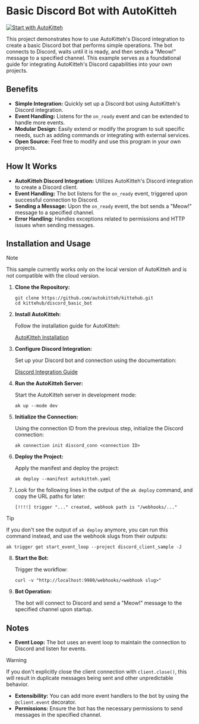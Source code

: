 # Basic Discord Bot with AutoKitteh

[![Start with AutoKitteh](https://autokitteh.com/assets/autokitteh-badge.svg)](https://app.autokitteh.cloud/template?template-name=samples/discord/discord_client)

This project demonstrates how to use AutoKitteh's Discord integration to create a basic Discord bot that performs simple operations. The bot connects to Discord, waits until it is ready, and then sends a "Meow!" message to a specified channel. This example serves as a foundational guide for integrating AutoKitteh's Discord capabilities into your own projects.

## Benefits

- **Simple Integration:** Quickly set up a Discord bot using AutoKitteh's Discord integration.
- **Event Handling:** Listens for the `on_ready` event and can be extended to handle more events.
- **Modular Design:** Easily extend or modify the program to suit specific needs, such as adding commands or integrating with external services.
- **Open Source:** Feel free to modify and use this program in your own projects.

## How It Works

- **AutoKitteh Discord Integration:** Utilizes AutoKitteh's Discord integration to create a Discord client.
- **Event Handling:** The bot listens for the `on_ready` event, triggered upon successful connection to Discord.
- **Sending a Message:** Upon the `on_ready` event, the bot sends a "Meow!" message to a specified channel.
- **Error Handling:** Handles exceptions related to permissions and HTTP issues when sending messages.

## Installation and Usage 

> [!NOTE]
> This sample currently works only on the local version of AutoKitteh and is not compatible with the cloud version.

1. **Clone the Repository:**

   ```shell
   git clone https://github.com/autokitteh/kittehub.git
   cd kittehub/discord_basic_bot
   ```

2. **Install AutoKitteh:**

   Follow the installation guide for AutoKitteh:

   [AutoKitteh Installation](https://docs.autokitteh.com/get_started/install)

3. **Configure Discord Integration:**

   Set up your Discord bot and connection using the documentation:

   [Discord Integration Guide](https://docs.autokitteh.com/integrations/discord/connection)


4. **Run the AutoKitteh Server:**

   Start the AutoKitteh server in development mode:

   ```shell
   ak up --mode dev
   ```

5. **Initialize the Connection:**

   Using the connection ID from the previous step, initialize the Discord connection:

   ```shell
   ak connection init discord_conn <connection ID>
   ```

6. **Deploy the Project:**

   Apply the manifest and deploy the project:

   ```shell
   ak deploy --manifest autokitteh.yaml
   ```


7. Look for the following lines in the output of the `ak deploy` command, and
   copy the URL paths for later:

   ```
   [!!!!] trigger "..." created, webhook path is "/webhooks/..."
   ```

> [!TIP]
> If you don't see the output of `ak deploy` anymore, you can run this
> command instead, and use the webhook slugs from their outputs:
>
> ```shell
> ak trigger get start_event_loop --project discord_client_sample -J
> ```

8. **Start the Bot:**

   Trigger the workflow:

   ```shell
   curl -v "http://localhost:9980/webhooks/<webhook slug>"
   ```

9. **Bot Operation:**

   The bot will connect to Discord and send a "Meow!" message to the specified channel upon startup.

## Notes

- **Event Loop:** The bot uses an event loop to maintain the connection to Discord and listen for events.

> [!WARNING]
> If you don't explicitly close the client connection with `client.close()`, this will result in duplicate messages being sent and other unpredictable behavior.

- **Extensibility:** You can add more event handlers to the bot by using the `@client.event` decorator. 
- **Permissions:** Ensure the bot has the necessary permissions to send messages in the specified channel.
